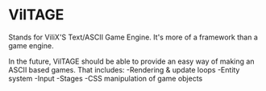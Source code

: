 VilTAGE
=======

Stands for ViliX'S Text/ASCII Game Engine. It's more of a framework than a game engine.

In the future, VilTAGE should be able to provide an easy way of making an ASCII based games.
That includes:
	-Rendering & update loops
	-Entity system
	-Input
	-Stages
	-CSS manipulation of game objects
